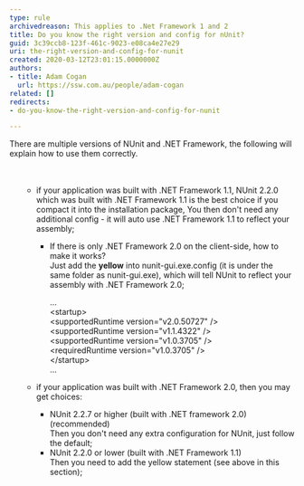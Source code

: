 ```yaml
---
type: rule
archivedreason: This applies to .Net Framework 1 and 2
title: Do you know the right version and config for nUnit?
guid: 3c39ccb8-123f-461c-9023-e08ca4e27e29
uri: the-right-version-and-config-for-nunit
created: 2020-03-12T23:01:15.0000000Z
authors:
- title: Adam Cogan
  url: https://ssw.com.au/people/adam-cogan
related: []
redirects:
- do-you-know-the-right-version-and-config-for-nunit

---
```



There are multiple versions of NUnit and .NET Framework, the following will explain how to use them correctly.<br>
<br><excerpt class='endintro'></excerpt><br>
<ol><ul><li>if your application was built with .NET Framework 1.1, NUnit 2.2.0 which was built with .NET Framework 1.1 is the best choice if you compact it into the installation package, You then don't need any additional config - it will auto use .NET Framework 1.1 to reflect your assembly;<br></li><ul><li>If there is only .NET Framework 2.0 on the client-side​, how to make it works?<br>Just add the&#160;<strong>yellow</strong>&#160;into nunit-gui.exe.config (it is under the same folder as nunit-gui.exe), which will tell NUnit to reflect your assembly with .NET Framework 2.0;</li><p class="ssw15-rteElement-CodeArea">...<br>&lt;startup&gt;<br>&lt;supportedRuntime version=&quot;v2.0.50727&quot; /&gt;<br>&lt;supportedRuntime version=&quot;v1.1.4322&quot; /&gt;<br>&lt;supportedRuntime version=&quot;v1.0.3705&quot; /&gt;<br>&lt;requiredRuntime version=&quot;v1.0.3705&quot; /&gt;<br>&lt;/startup&gt;<br>...</p></ul><li>if your application was built with .NET Framework 2.0, then you may get choices&#58;</li><ul><li>NUnit 2.2.7 or higher (built with .NET framework 2.0) (recommended)<br>Then you don't need any extra configuration for NUnit, just follow the default;</li><li>NUnit 2.2.0 or lower (built with .NET Framework 1.1)<br>Then you need to add the yellow statement (see above in this section);<br></li></ul></ul></ol>


